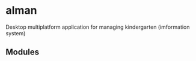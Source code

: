 # alman
Desktop multiplatform application for managing kindergarten (imformation system)

## Modules 
